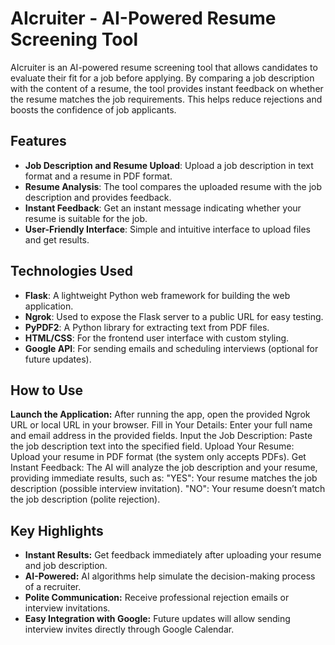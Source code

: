 # AIcruiter - AI-Powered Resume Screening Tool

AIcruiter is an AI-powered resume screening tool that allows candidates to evaluate their fit for a job before applying. By comparing a job description with the content of a resume, the tool provides instant feedback on whether the resume matches the job requirements. This helps reduce rejections and boosts the confidence of job applicants.

## Features

- **Job Description and Resume Upload**: Upload a job description in text format and a resume in PDF format.
- **Resume Analysis**: The tool compares the uploaded resume with the job description and provides feedback.
- **Instant Feedback**: Get an instant message indicating whether your resume is suitable for the job.
- **User-Friendly Interface**: Simple and intuitive interface to upload files and get results.

## Technologies Used

- **Flask**: A lightweight Python web framework for building the web application.
- **Ngrok**: Used to expose the Flask server to a public URL for easy testing.
- **PyPDF2**: A Python library for extracting text from PDF files.
- **HTML/CSS**: For the frontend user interface with custom styling.
- **Google API**: For sending emails and scheduling interviews (optional for future updates).
  
## How to Use
**Launch the Application:**
After running the app, open the provided Ngrok URL or local URL in your browser.
Fill in Your Details: Enter your full name and email address in the provided fields.
Input the Job Description: Paste the job description text into the specified field.
Upload Your Resume: Upload your resume in PDF format (the system only accepts PDFs).
Get Instant Feedback: The AI will analyze the job description and your resume, providing immediate results, such as:
"YES": Your resume matches the job description (possible interview invitation).
"NO": Your resume doesn’t match the job description (polite rejection).

## Key Highlights
- **Instant Results:** Get feedback immediately after uploading your resume and job description.
- **AI-Powered:** AI algorithms help simulate the decision-making process of a recruiter.
- **Polite Communication:** Receive professional rejection emails or interview invitations.
- **Easy Integration with Google:** Future updates will allow sending interview invites directly through Google Calendar.

